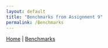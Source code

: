 ```yaml
---
layout: default
title: "Benchmarks from Assignment 9"
permalink: /Benchmarks
---
```

[Home](https://kodidurham.github.io/CSC496Assignment2/) |   [Benchmarks](https://kodidurham.github.io/CSC496Assignment2/Benchmarks)

